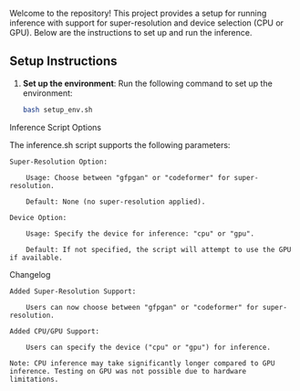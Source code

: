 

Welcome to the repository! This project provides a setup for running inference with support for super-resolution and device selection (CPU or GPU). Below are the instructions to set up and run the inference.

## Setup Instructions

1. **Set up the environment**:
   Run the following command to set up the environment:
   ```bash
   bash setup_env.sh
   
Inference Script Options

The inference.sh script supports the following parameters:

    Super-Resolution Option:

        Usage: Choose between "gfpgan" or "codeformer" for super-resolution.

        Default: None (no super-resolution applied).

    Device Option:

        Usage: Specify the device for inference: "cpu" or "gpu".

        Default: If not specified, the script will attempt to use the GPU if available.

Changelog

    Added Super-Resolution Support:

        Users can now choose between "gfpgan" or "codeformer" for super-resolution.

    Added CPU/GPU Support:

        Users can specify the device ("cpu" or "gpu") for inference.

    Note: CPU inference may take significantly longer compared to GPU inference. Testing on GPU was not possible due to hardware limitations.
